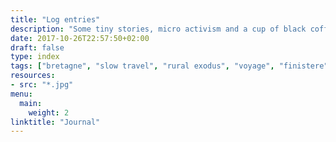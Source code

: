 ```yaml
---
title: "Log entries"
description: "Some tiny stories, micro activism and a cup of black coffee"
date: 2017-10-26T22:57:50+02:00
draft: false
type: index
tags: ["bretagne", "slow travel", "rural exodus", "voyage", "finistere", "monts d'Arree", "slow life", "neorural", "photographie"]
resources:
- src: "*.jpg"
menu:
  main:
    weight: 2
linktitle: "Journal"
---
```

